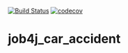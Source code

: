 [![Build Status](https://travis-ci.org/maximrazumkov/job4j_car_accident.svg?branch=master)](https://travis-ci.org/maximrazumkov/job4j_car_accident)
[![codecov](https://codecov.io/gh/maximrazumkov/job4j_car_accident/branch/master/graph/badge.svg)](https://codecov.io/gh/maximrazumkov/job4j_car_accident)

# job4j_car_accident
